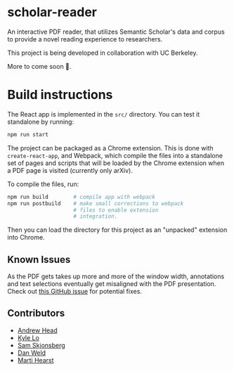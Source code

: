 # scholar-reader

An interactive PDF reader, that utilizes Semantic Scholar's data and corpus to provide a novel reading experience to researchers.

This project is being developed in collaboration with UC Berkeley.

More to come soon 🎉.

# Build instructions

The React app is implemented in the `src/` directory. You
can test it standalone by running:

```bash
npm run start
```

The project can be packaged as a Chrome extension. This is
done with `create-react-app`, and Webpack, which compile the
files into a standalone set of pages and scripts that will
be loaded by the Chrome extension when a PDF page is visited
(currently only arXiv).

To compile the files, run:

```bash
npm run build        # compile app with webpack
npm run postbuild    # make small corrections to webpack
                     # files to enable extension
                     # integration.
```

Then you can load the directory for this project as an
"unpacked" extension into Chrome.

## Known Issues

As the PDF gets takes up more and more of the window width,
annotations and text selections eventually get misaligned
with the PDF presentation. Check out [this GitHub
issue](https://github.com/wojtekmaj/react-pdf/issues/332)
for potential fixes.

## Contributors

* [Andrew Head](mailto:andrew.head@berkeley.edu)
* [Kyle Lo](mailto:kylel@allenai.org)
* [Sam Skjonsberg](mailto:sams@allenai.org)
* [Dan Weld](mailto:danw@allenai.org)
* [Marti Hearst](mailto:hearst@berkeley.edu)
